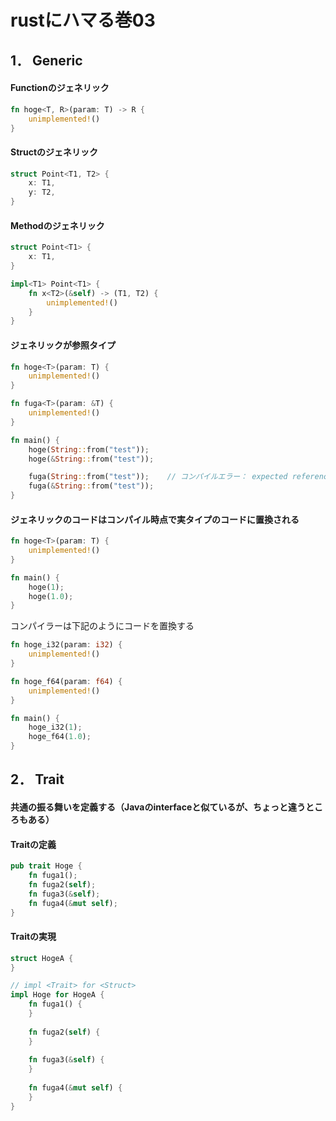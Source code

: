 # rustにハマる巻03

## 1． Generic

#### Functionのジェネリック
  
```rust
fn hoge<T, R>(param: T) -> R {
    unimplemented!()
}
```

#### Structのジェネリック
  
```rust
struct Point<T1, T2> {
    x: T1,
    y: T2,
}
```
#### Methodのジェネリック

```rust
struct Point<T1> {
    x: T1,
}

impl<T1> Point<T1> {
    fn x<T2>(&self) -> (T1, T2) {
        unimplemented!()
    }
}
```

#### ジェネリックが参照タイプ

```rust
fn hoge<T>(param: T) {
    unimplemented!()
}

fn fuga<T>(param: &T) {
    unimplemented!()
}

fn main() {
    hoge(String::from("test"));
    hoge(&String::from("test"));

    fuga(String::from("test"));    // コンパイルエラー： expected reference, found struct `std::string::String`
    fuga(&String::from("test"));
}
```


#### ジェネリックのコードはコンパイル時点で実タイプのコードに置換される

```rust
fn hoge<T>(param: T) {
    unimplemented!()
}

fn main() {
    hoge(1);
    hoge(1.0);
}
```

コンパイラーは下記のようにコードを置換する

```rust
fn hoge_i32(param: i32) {
    unimplemented!()
}

fn hoge_f64(param: f64) {
    unimplemented!()
}

fn main() {
    hoge_i32(1);
    hoge_f64(1.0);
}
```

## 2． Trait

#### 共通の振る舞いを定義する（Javaのinterfaceと似ているが、ちょっと違うところもある）

#### Traitの定義

```rust
pub trait Hoge {
    fn fuga1();
    fn fuga2(self);
    fn fuga3(&self);
    fn fuga4(&mut self);
}
```

#### Traitの実現

```rust
struct HogeA {
}

// impl <Trait> for <Struct>
impl Hoge for HogeA {
    fn fuga1() {
    }
    
    fn fuga2(self) {
    }
    
    fn fuga3(&self) {
    }
    
    fn fuga4(&mut self) {
    }
}
```
